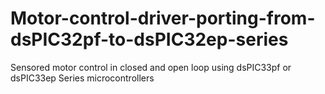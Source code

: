 # Motor-control-driver-porting-from-dsPIC32pf-to-dsPIC32ep-series
Sensored motor control in closed and open loop using dsPIC33pf or dsPIC33ep Series microcontrollers
